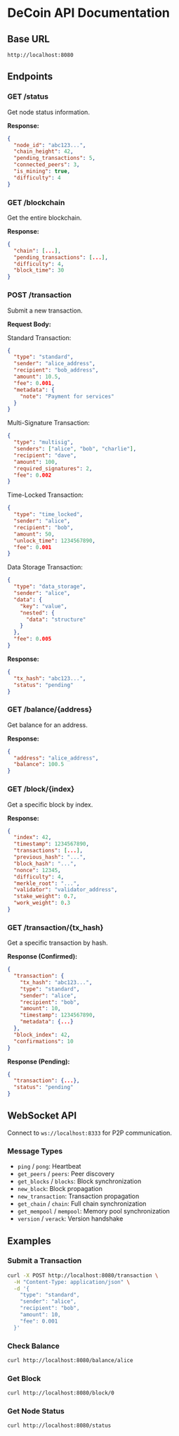 # DeCoin API Documentation

## Base URL
```
http://localhost:8080
```

## Endpoints

### GET /status
Get node status information.

**Response:**
```json
{
  "node_id": "abc123...",
  "chain_height": 42,
  "pending_transactions": 5,
  "connected_peers": 3,
  "is_mining": true,
  "difficulty": 4
}
```

### GET /blockchain
Get the entire blockchain.

**Response:**
```json
{
  "chain": [...],
  "pending_transactions": [...],
  "difficulty": 4,
  "block_time": 30
}
```

### POST /transaction
Submit a new transaction.

**Request Body:**

Standard Transaction:
```json
{
  "type": "standard",
  "sender": "alice_address",
  "recipient": "bob_address",
  "amount": 10.5,
  "fee": 0.001,
  "metadata": {
    "note": "Payment for services"
  }
}
```

Multi-Signature Transaction:
```json
{
  "type": "multisig",
  "senders": ["alice", "bob", "charlie"],
  "recipient": "dave",
  "amount": 100,
  "required_signatures": 2,
  "fee": 0.002
}
```

Time-Locked Transaction:
```json
{
  "type": "time_locked",
  "sender": "alice",
  "recipient": "bob",
  "amount": 50,
  "unlock_time": 1234567890,
  "fee": 0.001
}
```

Data Storage Transaction:
```json
{
  "type": "data_storage",
  "sender": "alice",
  "data": {
    "key": "value",
    "nested": {
      "data": "structure"
    }
  },
  "fee": 0.005
}
```

**Response:**
```json
{
  "tx_hash": "abc123...",
  "status": "pending"
}
```

### GET /balance/{address}
Get balance for an address.

**Response:**
```json
{
  "address": "alice_address",
  "balance": 100.5
}
```

### GET /block/{index}
Get a specific block by index.

**Response:**
```json
{
  "index": 42,
  "timestamp": 1234567890,
  "transactions": [...],
  "previous_hash": "...",
  "block_hash": "...",
  "nonce": 12345,
  "difficulty": 4,
  "merkle_root": "...",
  "validator": "validator_address",
  "stake_weight": 0.7,
  "work_weight": 0.3
}
```

### GET /transaction/{tx_hash}
Get a specific transaction by hash.

**Response (Confirmed):**
```json
{
  "transaction": {
    "tx_hash": "abc123...",
    "type": "standard",
    "sender": "alice",
    "recipient": "bob",
    "amount": 10,
    "timestamp": 1234567890,
    "metadata": {...}
  },
  "block_index": 42,
  "confirmations": 10
}
```

**Response (Pending):**
```json
{
  "transaction": {...},
  "status": "pending"
}
```

## WebSocket API

Connect to `ws://localhost:8333` for P2P communication.

### Message Types

- `ping` / `pong`: Heartbeat
- `get_peers` / `peers`: Peer discovery
- `get_blocks` / `blocks`: Block synchronization
- `new_block`: Block propagation
- `new_transaction`: Transaction propagation
- `get_chain` / `chain`: Full chain synchronization
- `get_mempool` / `mempool`: Memory pool synchronization
- `version` / `verack`: Version handshake

## Examples

### Submit a Transaction
```bash
curl -X POST http://localhost:8080/transaction \
  -H "Content-Type: application/json" \
  -d '{
    "type": "standard",
    "sender": "alice",
    "recipient": "bob",
    "amount": 10,
    "fee": 0.001
  }'
```

### Check Balance
```bash
curl http://localhost:8080/balance/alice
```

### Get Block
```bash
curl http://localhost:8080/block/0
```

### Get Node Status
```bash
curl http://localhost:8080/status
```